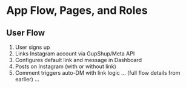 # App Flow, Pages, and Roles

## User Flow
1. User signs up
2. Links Instagram account via GupShup/Meta API
3. Configures default link and message in Dashboard
4. Posts on Instagram (with or without link)
5. Comment triggers auto-DM with link logic
... (full flow details from earlier) ...
